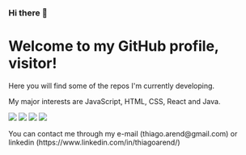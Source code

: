 ### Hi there 👋
<h1>Welcome to my GitHub profile, visitor!</h1>
<p>Here you will find some of the repos I'm currently developing.</p>
<p>My major interests are JavaScript, HTML, CSS, React and Java.</p>
<span>
  <img src="https://img.shields.io/badge/HTML5-E34F26?style=for-the-badge&logo=html5&logoColor=white" />
  <img src="https://img.shields.io/badge/CSS3-1572B6?style=for-the-badge&logo=css3&logoColor=white" />
  <img src="https://img.shields.io/badge/JavaScript-323330?style=for-the-badge&logo=javascript&logoColor=F7DF1E" />
  <img src="https://img.shields.io/badge/React-20232A?style=for-the-badge&logo=react&logoColor=61DAFB" />
</span>
<br>
<p>You can contact me through my e-mail (thiago.arend@gmail.com) or linkedin (https://www.linkedin.com/in/thiagoarend/)</p>
